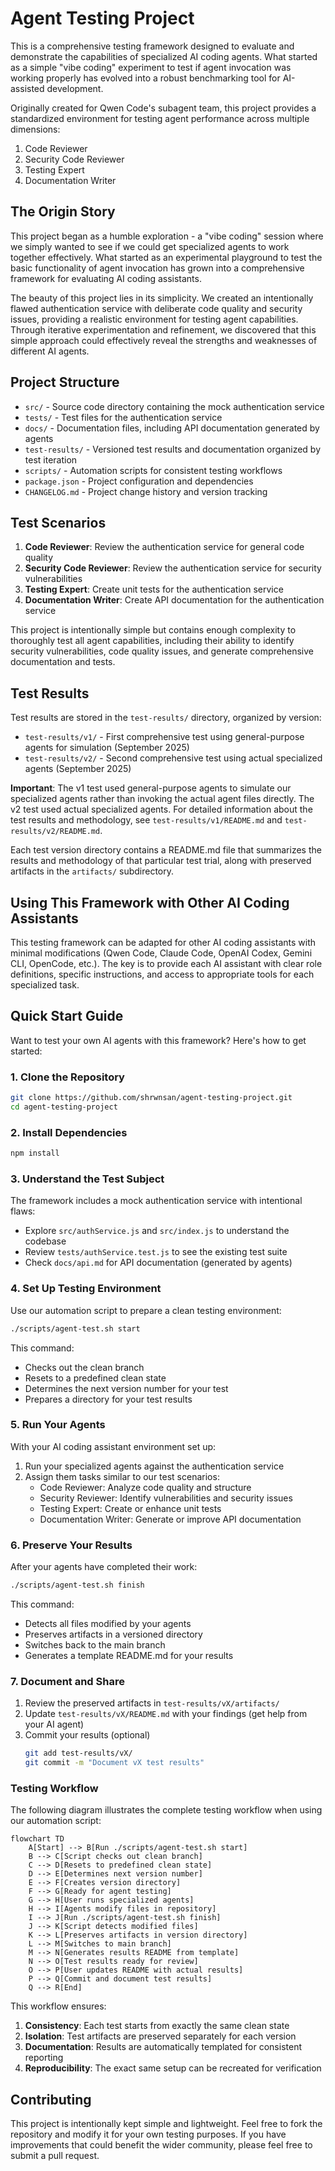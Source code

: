 # Agent Testing Project

This is a comprehensive testing framework designed to evaluate and demonstrate the capabilities of specialized AI coding agents. What started as a simple "vibe coding" experiment to test if agent invocation was working properly has evolved into a robust benchmarking tool for AI-assisted development.

Originally created for Qwen Code's subagent team, this project provides a standardized environment for testing agent performance across multiple dimensions:

1. Code Reviewer
2. Security Code Reviewer
3. Testing Expert
4. Documentation Writer

## The Origin Story

This project began as a humble exploration - a "vibe coding" session where we simply wanted to see if we could get specialized agents to work together effectively. What started as an experimental playground to test the basic functionality of agent invocation has grown into a comprehensive framework for evaluating AI coding assistants.

The beauty of this project lies in its simplicity. We created an intentionally flawed authentication service with deliberate code quality and security issues, providing a realistic environment for testing agent capabilities. Through iterative experimentation and refinement, we discovered that this simple approach could effectively reveal the strengths and weaknesses of different AI agents.

## Project Structure

- `src/` - Source code directory containing the mock authentication service
- `tests/` - Test files for the authentication service
- `docs/` - Documentation files, including API documentation generated by agents
- `test-results/` - Versioned test results and documentation organized by test iteration
- `scripts/` - Automation scripts for consistent testing workflows
- `package.json` - Project configuration and dependencies
- `CHANGELOG.md` - Project change history and version tracking

## Test Scenarios

1. **Code Reviewer**: Review the authentication service for general code quality
2. **Security Code Reviewer**: Review the authentication service for security vulnerabilities
3. **Testing Expert**: Create unit tests for the authentication service
4. **Documentation Writer**: Create API documentation for the authentication service

This project is intentionally simple but contains enough complexity to thoroughly test all agent capabilities, including their ability to identify security vulnerabilities, code quality issues, and generate comprehensive documentation and tests.

## Test Results

Test results are stored in the `test-results/` directory, organized by version:

- `test-results/v1/` - First comprehensive test using general-purpose agents for simulation (September 2025)
- `test-results/v2/` - Second comprehensive test using actual specialized agents (September 2025)

**Important**: The v1 test used general-purpose agents to simulate our specialized agents rather than invoking the actual agent files directly. The v2 test used actual specialized agents. For detailed information about the test results and methodology, see `test-results/v1/README.md` and `test-results/v2/README.md`.

Each test version directory contains a README.md file that summarizes the results and methodology of that particular test trial, along with preserved artifacts in the `artifacts/` subdirectory.

## Using This Framework with Other AI Coding Assistants

This testing framework can be adapted for other AI coding assistants with minimal modifications (Qwen Code, Claude Code, OpenAI Codex, Gemini CLI, OpenCode, etc.). The key is to provide each AI assistant with clear role definitions, specific instructions, and access to appropriate tools for each specialized task.


## Quick Start Guide

Want to test your own AI agents with this framework? Here's how to get started:

### 1. Clone the Repository

```bash
git clone https://github.com/shrwnsan/agent-testing-project.git
cd agent-testing-project
```

### 2. Install Dependencies

```bash
npm install
```

### 3. Understand the Test Subject

The framework includes a mock authentication service with intentional flaws:
- Explore `src/authService.js` and `src/index.js` to understand the codebase
- Review `tests/authService.test.js` to see the existing test suite
- Check `docs/api.md` for API documentation (generated by agents)

### 4. Set Up Testing Environment

Use our automation script to prepare a clean testing environment:

```bash
./scripts/agent-test.sh start
```

This command:
- Checks out the clean branch
- Resets to a predefined clean state
- Determines the next version number for your test
- Prepares a directory for your test results

### 5. Run Your Agents

With your AI coding assistant environment set up:
1. Run your specialized agents against the authentication service
2. Assign them tasks similar to our test scenarios:
   - Code Reviewer: Analyze code quality and structure
   - Security Reviewer: Identify vulnerabilities and security issues
   - Testing Expert: Create or enhance unit tests
   - Documentation Writer: Generate or improve API documentation

### 6. Preserve Your Results

After your agents have completed their work:

```bash
./scripts/agent-test.sh finish
```

This command:
- Detects all files modified by your agents
- Preserves artifacts in a versioned directory
- Switches back to the main branch
- Generates a template README.md for your results

### 7. Document and Share

1. Review the preserved artifacts in `test-results/vX/artifacts/`
2. Update `test-results/vX/README.md` with your findings (get help from your AI agent)
3. Commit your results (optional)
   ```bash
   git add test-results/vX/
   git commit -m "Document vX test results"
   ```

### Testing Workflow

The following diagram illustrates the complete testing workflow when using our automation script:

```mermaid
flowchart TD
    A[Start] --> B[Run ./scripts/agent-test.sh start]
    B --> C[Script checks out clean branch]
    C --> D[Resets to predefined clean state]
    D --> E[Determines next version number]
    E --> F[Creates version directory]
    F --> G[Ready for agent testing]
    G --> H[User runs specialized agents]
    H --> I[Agents modify files in repository]
    I --> J[Run ./scripts/agent-test.sh finish]
    J --> K[Script detects modified files]
    K --> L[Preserves artifacts in version directory]
    L --> M[Switches to main branch]
    M --> N[Generates results README from template]
    N --> O[Test results ready for review]
    O --> P[User updates README with actual results]
    P --> Q[Commit and document test results]
    Q --> R[End]
```

This workflow ensures:
1. **Consistency**: Each test starts from exactly the same clean state
2. **Isolation**: Test artifacts are preserved separately for each version
3. **Documentation**: Results are automatically templated for consistent reporting
4. **Reproducibility**: The exact same setup can be recreated for verification

## Contributing

This project is intentionally kept simple and lightweight. Feel free to fork the repository and modify it for your own testing purposes. If you have improvements that could benefit the wider community, please feel free to submit a pull request.
